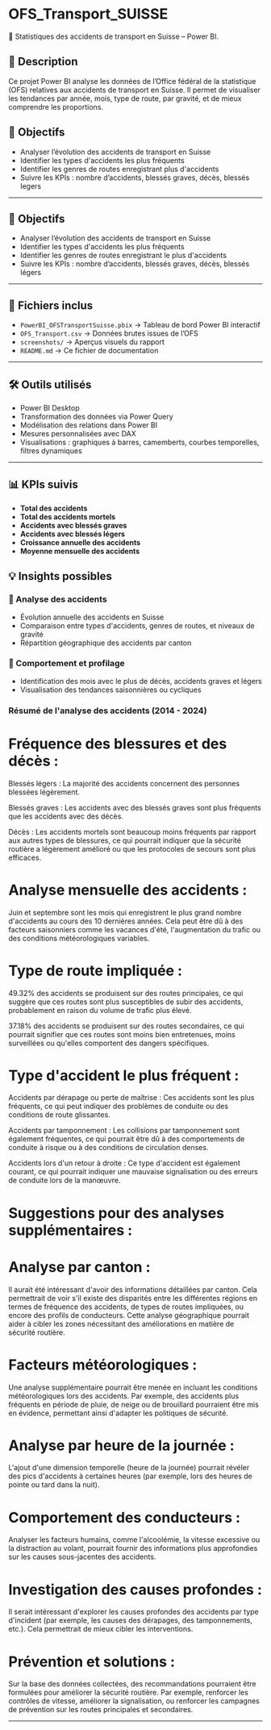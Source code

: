 # OFS_Transport_SUISSE
🚗 Statistiques des accidents de transport en Suisse – Power BI. 

## 🧾 Description

Ce projet Power BI analyse les données de l’Office fédéral de la statistique (OFS) relatives aux accidents de transport en Suisse. Il permet de visualiser les tendances par année, mois, type de route, par gravité, et de mieux comprendre les proportions.

## 🎯 Objectifs

- Analyser l’évolution des accidents de transport en Suisse
- Identifier les types d'accidents les plus fréquents
- Identifier les genres de routes enregistrant plus d'accidents 
- Suivre les KPIs : nombre d’accidents, blessés graves, décès, blessés legers

---

## 🎯 Objectifs

- Analyser l’évolution des accidents de transport en Suisse
- Identifier les types d'accidents les plus fréquents
- Identifier les genres de routes enregistrant le plus d'accidents
- Suivre les KPIs : nombre d’accidents, blessés graves, décès, blessés légers

---

## 📁 Fichiers inclus

- `PowerBI_OFSTransportSuisse.pbix` → Tableau de bord Power BI interactif
- `OFS_Transport.csv` → Données brutes issues de l’OFS
- `screenshots/` → Aperçus visuels du rapport
- `README.md` → Ce fichier de documentation

---

## 🛠️ Outils utilisés

- Power BI Desktop
- Transformation des données via Power Query
- Modélisation des relations dans Power BI
- Mesures personnalisées avec DAX
- Visualisations : graphiques à barres, camemberts, courbes temporelles, filtres dynamiques

---

## 📊 KPIs suivis

- **Total des accidents**
- **Total des accidents mortels**
- **Accidents avec blessés graves**
- **Accidents avec blessés légers**
- **Croissance annuelle des accidents**
- **Moyenne mensuelle des accidents**
  

## 💡 Insights possibles

### 🚦 Analyse des accidents
- Évolution annuelle des accidents en Suisse
- Comparaison entre types d'accidents, genres de routes, et niveaux de gravité
- Répartition géographique des accidents par canton

### 👤 Comportement et profilage
- Identification des mois avec le plus de décès, accidents graves et légers
- Visualisation des tendances saisonnières ou cycliques

### Résumé de l'analyse des accidents (2014 - 2024)

# Fréquence des blessures et des décès :

Blessés légers : La majorité des accidents concernent des personnes blessées légèrement.

Blessés graves : Les accidents avec des blessés graves sont plus fréquents que les accidents avec des décès.

Décès : Les accidents mortels sont beaucoup moins fréquents par rapport aux autres types de blessures, ce qui pourrait indiquer que la sécurité routière a légèrement amélioré ou que les protocoles de secours sont plus efficaces.

# Analyse mensuelle des accidents :

Juin et septembre sont les mois qui enregistrent le plus grand nombre d'accidents au cours des 10 dernières années. Cela peut être dû à des facteurs saisonniers comme les vacances d'été, l'augmentation du trafic ou des conditions météorologiques variables.

# Type de route impliquée :

49.32% des accidents se produisent sur des routes principales, ce qui suggère que ces routes sont plus susceptibles de subir des accidents, probablement en raison du volume de trafic plus élevé.

37.18% des accidents se produisent sur des routes secondaires, ce qui pourrait signifier que ces routes sont moins bien entretenues, moins surveillées ou qu'elles comportent des dangers spécifiques.

# Type d'accident le plus fréquent :

Accidents par dérapage ou perte de maîtrise : Ces accidents sont les plus fréquents, ce qui peut indiquer des problèmes de conduite ou des conditions de route glissantes.

Accidents par tamponnement : Les collisions par tamponnement sont également fréquentes, ce qui pourrait être dû à des comportements de conduite à risque ou à des conditions de circulation denses.

Accidents lors d'un retour à droite : Ce type d'accident est également courant, ce qui pourrait indiquer une mauvaise signalisation ou des erreurs de conduite lors de la manœuvre.

# Suggestions pour des analyses supplémentaires :

# Analyse par canton :
Il aurait été intéressant d'avoir des informations détaillées par canton. Cela permettrait de voir s'il existe des disparités entre les différentes régions en termes de fréquence des accidents, de types de routes impliquées, ou encore des profils de conducteurs. Cette analyse géographique pourrait aider à cibler les zones nécessitant des améliorations en matière de sécurité routière.

# Facteurs météorologiques :
Une analyse supplémentaire pourrait être menée en incluant les conditions météorologiques lors des accidents. Par exemple, des accidents plus fréquents en période de pluie, de neige ou de brouillard pourraient être mis en évidence, permettant ainsi d'adapter les politiques de sécurité.

# Analyse par heure de la journée :
L'ajout d'une dimension temporelle (heure de la journée) pourrait révéler des pics d'accidents à certaines heures (par exemple, lors des heures de pointe ou tard dans la nuit).

# Comportement des conducteurs :
Analyser les facteurs humains, comme l'alcoolémie, la vitesse excessive ou la distraction au volant, pourrait fournir des informations plus approfondies sur les causes sous-jacentes des accidents.

# Investigation des causes profondes :
Il serait intéressant d'explorer les causes profondes des accidents par type d'incident (par exemple, les causes des dérapages, des tamponnements, etc.). Cela permettrait de mieux cibler les interventions.

# Prévention et solutions :
Sur la base des données collectées, des recommandations pourraient être formulées pour améliorer la sécurité routière. Par exemple, renforcer les contrôles de vitesse, améliorer la signalisation, ou renforcer les campagnes de prévention sur les routes principales et secondaires.


---
